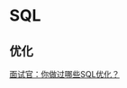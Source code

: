 # SQL
## 优化
[面试官：你做过哪些SQL优化？](https://www.bilibili.com/video/BV1oC4y177JE/?spm_id_from=333.1007.tianma.1-2-2.click&vd_source=eabc2c22ae7849c2c4f31815da49f209)